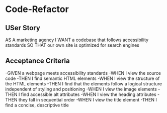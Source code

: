 # Code-Refactor
## USer Story
AS A marketing agency
I WANT a codebase that follows accessibility standards
SO THAT our own site is optimized for search engines

## Acceptance Criteria
-GIVEN a webpage meets accessibility standards
-WHEN I view the source code
-THEN I find semantic HTML elements
-WHEN I view the structure of the HTML elements
-THEN I find that the elements follow a logical structure independent of styling and positioning
-WHEN I view the image elements
-THEN I find accessible alt attributes
-WHEN I view the heading attributes
-THEN they fall in sequential order
-WHEN I view the title element
-THEN I find a concise, descriptive title
